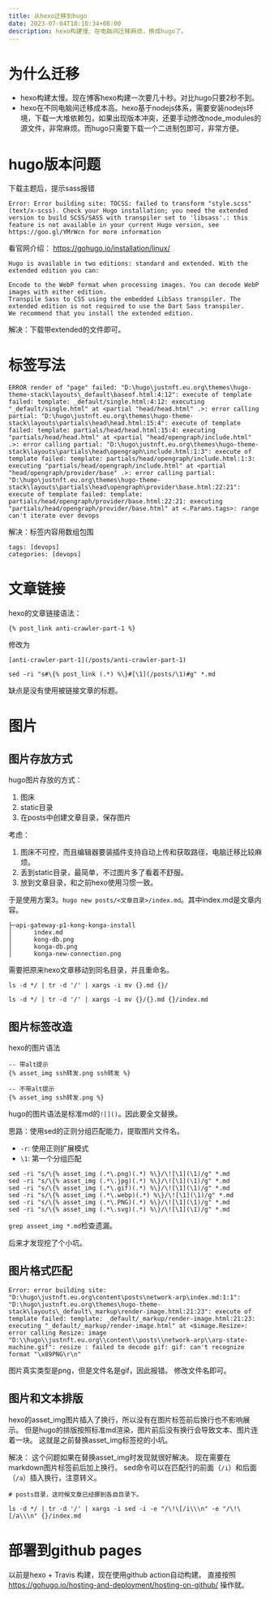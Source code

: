 ```yaml
---
title: 从hexo迁移到hugo
date: 2023-07-04T18:10:34+08:00
description: hexo构建慢、在电脑间迁移麻烦，换成hugo了。
---
```


# 为什么迁移

- hexo构建太慢。现在博客hexo构建一次要几十秒。对比hugo只要2秒不到。
- hexo在不同电脑间迁移成本高。hexo基于nodejs体系，需要安装nodejs环境，下载一大堆依赖包，如果出现版本冲突，还要手动修改node_modules的源文件，非常麻烦。而hugo只需要下载一个二进制包即可，非常方便。


# hugo版本问题

下载主题后，提示sass报错

```
Error: Error building site: TOCSS: failed to transform "style.scss" (text/x-scss). Check your Hugo installation; you need the extended version to build SCSS/SASS with transpiler set to 'libsass'.: this feature is not available in your current Hugo version, see https://goo.gl/YMrWcn for more information
```

看官网介绍：
https://gohugo.io/installation/linux/

```
Hugo is available in two editions: standard and extended. With the extended edition you can:

Encode to the WebP format when processing images. You can decode WebP images with either edition.
Transpile Sass to CSS using the embedded LibSass transpiler. The extended edition is not required to use the Dart Sass transpiler.
We recommend that you install the extended edition.
```


解决：下载带extended的文件即可。


# 标签写法


```
ERROR render of "page" failed: "D:\hugo\justnft.eu.org\themes\hugo-theme-stack\layouts\_default\baseof.html:4:12": execute of template failed: template: _default/single.html:4:12: executing "_default/single.html" at <partial "head/head.html" .>: error calling partial: "D:\hugo\justnft.eu.org\themes\hugo-theme-stack\layouts\partials\head\head.html:15:4": execute of template failed: template: partials/head/head.html:15:4: executing "partials/head/head.html" at <partial "head/opengraph/include.html" .>: error calling partial: "D:\hugo\justnft.eu.org\themes\hugo-theme-stack\layouts\partials\head\opengraph\include.html:1:3": execute of template failed: template: partials/head/opengraph/include.html:1:3: executing "partials/head/opengraph/include.html" at <partial "head/opengraph/provider/base" .>: error calling partial: "D:\hugo\justnft.eu.org\themes\hugo-theme-stack\layouts\partials\head\opengraph\provider\base.html:22:21": execute of template failed: template: partials/head/opengraph/provider/base.html:22:21: executing "partials/head/opengraph/provider/base.html" at <.Params.tags>: range can't iterate over devops
```

解决：标签内容用数组包围
```
tags: [devops]
categories: [devops]
```

# 文章链接

hexo的文章链接语法：
```
{% post_link anti-crawler-part-1 %}
```
修改为
```
[anti-crawler-part-1](/posts/anti-crawler-part-1)
```

```
sed -ri "s#\{% post_link (.*) %\}#[\1](/posts/\1)#g" *.md
```
缺点是没有使用被链接文章的标题。

# 图片

## 图片存放方式

hugo图片存放的方式：
1. 图床
2. static目录
3. 在posts中创建文章目录，保存图片

考虑：
1. 图床不可控，而且编辑器要装插件支持自动上传和获取路径，电脑迁移比较麻烦。
2. 丢到static目录，最简单，不过图片多了看着不舒服。
3. 放到文章目录，和之前hexo使用习惯一致。


于是使用方案3。`hugo new posts/<文章目录>/index.md`。其中index.md是文章内容。
```
├─api-gateway-p1-kong-konga-install
│      index.md
│      kong-db.png
│      konga-db.png
│      konga-new-connection.png
```

需要把原来hexo文章移动到同名目录，并且重命名。
```
ls -d */ | tr -d '/' | xargs -i mv {}.md {}/

ls -d */ | tr -d '/' | xargs -i mv {}/{}.md {}/index.md
```


## 图片标签改造

hexo的图片语法
```
-- 带alt提示
{% asset_img ssh转发.png ssh转发 %}

-- 不带alt提示
{% asset_img ssh转发.png %}
```

hugo的图片语法是标准md的`![]()`。因此要全文替换。

思路：使用sed的正则分组匹配能力，提取图片文件名。
- `-r`: 使用正则扩展模式
- `\1`: 第一个分组匹配

```
sed -ri "s/\{% asset_img (.*\.png)(.*) %\}/\![\1](\1)/g" *.md
sed -ri "s/\{% asset_img (.*\.jpg)(.*) %\}/\![\1](\1)/g" *.md
sed -ri "s/\{% asset_img (.*\.gif)(.*) %\}/\![\1](\1)/g" *.md
sed -ri "s/\{% asset_img (.*\.webp)(.*) %\}/\![\1](\1)/g" *.md
sed -ri "s/\{% asset_img (.*\.PNG)(.*) %\}/\![\1](\1)/g" *.md
sed -ri "s/\{% asset_img (.*\.svg)(.*) %\}/\![\1](\1)/g" *.md
```

`grep asseet_img *.md`检查遗漏。

后来才发现挖了个小坑。



## 图片格式匹配

```
Error: error building site: "D:\hugo\justnft.eu.org\content\posts\network-arp\index.md:1:1": "D:\hugo\justnft.eu.org\themes\hugo-theme-stack\layouts\_default\_markup\render-image.html:21:23": execute of template failed: template: _default/_markup/render-image.html:21:23: executing "_default/_markup/render-image.html" at <$image.Resize>: error calling Resize: image "D:\\hugo\\justnft.eu.org\\content\\posts\\network-arp\\arp-state-machine.gif": resize : failed to decode gif: gif: can't recognize format "\x89PNG\r\n"
```
图片真实类型是png，但是文件名是gif，因此报错。
修改文件名即可。


## 图片和文本排版

hexo的asset_img图片插入了换行，所以没有在图片标签前后换行也不影响展示。
但是hugo的排版按照标准md渲染，图片前后没有换行会导致文本、图片连着一块。
这就是之前替换asset_img标签挖的小坑。

解决：
这个问题如果在替换asset_img时发现就很好解决。
现在需要在markdown图片标签前后加上换行。
sed命令可以在匹配行的前面（`/i`）和后面（`/a`）插入换行，注意转义。
```
# posts目录，这时候文章已经挪到各自目录下。

ls -d */ | tr -d '/' | xargs -i sed -i -e "/\!\[/i\\\n" -e "/\!\[/a\\\n" {}/index.md
```

# 部署到github pages

以前是hexo + Travis 构建，现在使用github action自动构建。
直接按照 https://gohugo.io/hosting-and-deployment/hosting-on-github/ 操作就。

